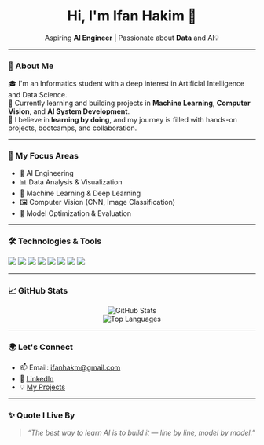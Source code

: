 <h1 align="center">Hi, I'm Ifan Hakim 👋</h1>
<p align="center">
  Aspiring <strong>AI Engineer</strong> | Passionate about <strong>Data</strong> and <strongReal-World Impact</strong>AI💡
</p>

---

### 🚀 About Me

🎓 I'm an Informatics student with a deep interest in Artificial Intelligence and Data Science.  
💼 Currently learning and building projects in **Machine Learning**, **Computer Vision**, and **AI System Development**.  
🌱 I believe in **learning by doing**, and my journey is filled with hands-on projects, bootcamps, and collaboration.

---

### 🧠 My Focus Areas

- 🔬 AI Engineering
- 📊 Data Analysis & Visualization
- 🧩 Machine Learning & Deep Learning
- 🖼️ Computer Vision (CNN, Image Classification)
- 🧠 Model Optimization & Evaluation

---

### 🛠️ Technologies & Tools

<p align="left">
  <img src="https://img.shields.io/badge/Python-3776AB?style=flat&logo=python&logoColor=white" />
  <img src="https://img.shields.io/badge/TensorFlow-FF6F00?style=flat&logo=tensorflow&logoColor=white" />
  <img src="https://img.shields.io/badge/PyTorch-EE4C2C?style=flat&logo=pytorch&logoColor=white" />
  <img src="https://img.shields.io/badge/Scikit--Learn-F7931E?style=flat&logo=scikit-learn&logoColor=white" />
  <img src="https://img.shields.io/badge/Streamlit-FF4B4B?style=flat&logo=streamlit&logoColor=white" />
  <img src="https://img.shields.io/badge/VS%20Code-007ACC?style=flat&logo=visual-studio-code&logoColor=white" />
  <img src="https://img.shields.io/badge/Git-F05032?style=flat&logo=git&logoColor=white" />
  <img src="https://img.shields.io/badge/Metabase-509EE3?style=flat&logo=data&logoColor=white" />
</p>

---

### 📈 GitHub Stats

<p align="center">
  <img src="https://github-readme-stats.vercel.app/api?username=ifanhakm&show_icons=true&theme=radical" alt="GitHub Stats" />
  <br/>
  <img src="https://github-readme-stats.vercel.app/api/top-langs/?username=ifanhakm&layout=compact&theme=radical" alt="Top Languages" />
</p>

---

### 🌍 Let's Connect

- 📫 Email: ifanhakm@gmail.com
- 💼 [LinkedIn](https://www.linkedin.com/in/ifanhakim/)  
- 💡 [My Projects](https://github.com/ifanhakm?tab=repositories)

---

### ✨ Quote I Live By
> *“The best way to learn AI is to build it — line by line, model by model.”*
